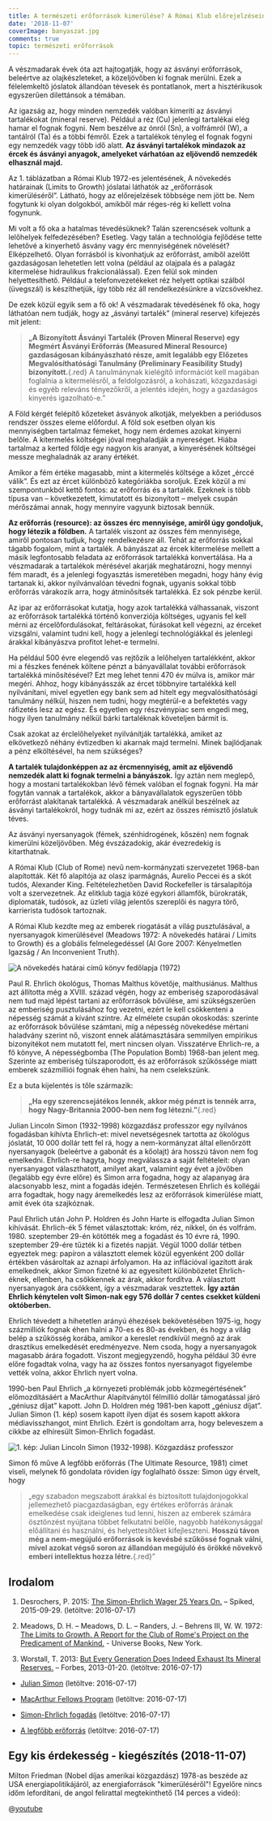 ```yaml
---
title: A természeti erőforrások kimerülése? A Római Klub előrejelzéseinek kudarca
date: '2018-11-07'
coverImage: banyaszat.jpg
comments: true
topic: természeti erőforrások
---
```

A vészmadarak évek óta azt hajtogatják, hogy az ásványi erőforrások, beleértve az olajkészleteket, a közeljövőben ki fognak merülni. Ezek a félelemkeltő jóslatok állandóan tévesek és pontatlanok, mert a hisztérikusok egyszerűen dilettánsok a témában.

Az igazság az, hogy minden nemzedék valóban kimeríti az ásványi tartalékokat (mineral reserve). Például a réz (Cu) jelenlegi tartalékai elég hamar el fognak fogyni. Nem beszélve az ónról (Sn), a volfrámról (W), a tantálról (Ta) és a többi fémről. Ezek a tartalékok tényleg el fognak fogyni egy nemzedék vagy több idő alatt. **Az ásványi tartalékok mindazok az ércek és ásványi anyagok, amelyeket várhatóan az eljövendő nemzedék elhasznál majd.**

Az 1. táblázatban a Római Klub 1972-es jelentésének, A növekedés határainak (Limits to Growth) jóslatai láthatók az „erőforrások kimerüléséről”. Látható, hogy az előrejelzések többsége nem jött be. Nem fogytunk ki olyan dolgokból, amikből már réges-rég ki kellett volna fogynunk.

Mi volt a fő oka a hatalmas tévedésüknek? Talán szerencsések voltunk a lelőhelyek felfedezésében? Esetleg. Vagy talán a technológia fejlődése tette lehetővé a kinyerhető ásvány vagy érc mennyiségének növelését? Elképzelhető. Olyan forrásból is kivonhatjuk az erőforrást, amiből azelőtt gazdaságosan lehetetlen lett volna (például az olajpala és a palagáz kitermelése hidraulikus frakcionálással). Ezen felül sok minden helyettesíthető. Például a telefonvezetékeket réz helyett optikai szálból (üvegszál) is készíthetjük, így több réz áll rendelkezésünkre a vízcsövekhez.

De ezek közül egyik sem a fő ok! A vészmadarak tévedésének fő oka, hogy láthatóan nem tudják, hogy az „ásványi tartalék” (mineral reserve) kifejezés mit jelent:

>**„A Bizonyított Ásványi Tartalék (Proven Mineral Reserve) egy Megmért Ásványi Erőforrás (Measured Mineral Resource) gazdaságosan kibányászható része, amit legalább egy Előzetes Megvalósíthatósági Tanulmány (Preliminary Feasibility Study) bizonyított.**{.red} A tanulmánynak kielégítő információt kell magában foglalnia a kitermelésről, a feldolgozásról, a kohászati, közgazdasági és egyéb releváns tényezőkről, a jelentés idején, hogy a gazdaságos kinyerés igazolható-e.”


A Föld kérgét felépítő kőzeteket ásványok alkotják, melyekben a periódusos rendszer összes eleme előfordul. A föld sok esetben olyan kis mennyiségben tartalmaz fémeket, hogy nem érdemes azokat kinyerni belőle. A kitermelés költségei jóval meghaladják a nyereséget. Hiába tartalmaz a kerted földje egy nagyon kis aranyat, a kinyerésének költségei messze meghaladnák az arany értékét.

Amikor a fém értéke magasabb, mint a kitermelés költsége a kőzet „érccé válik”. És ezt az ércet különböző kategóriákba soroljuk. Ezek közül a mi szempontunkból kettő fontos: az erőforrás és a tartalék. Ezeknek is több típusa van – következetett, kimutatott és bizonyított – melyek csupán mérőszámai annak, hogy mennyire vagyunk biztosak bennük.

**Az erőforrás (resource): az összes érc mennyisége, amiről úgy gondoljuk, hogy létezik a földben.** A tartalék viszont az összes fém mennyisége, amiről pontosan tudjuk, hogy rendelkezésre áll. Tehát az erőforrás sokkal tágabb fogalom, mint a tartalék. A bányászat az ércek kitermelése mellett a másik legfontosabb feladata az erőforrások tartalékká konvertálása. Ha a vészmadarak a tartalékok mérésével akarják meghatározni, hogy mennyi fém maradt, és a jelenlegi fogyasztás ismeretében megadni, hogy hány évig tartanak ki, akkor nyilvánvalóan tévedni fognak, ugyanis sokkal több erőforrás várakozik arra, hogy átminősítsék tartalékká. Ez sok pénzbe kerül.

Az ipar az erőforrásokat kutatja, hogy azok tartalékká válhassanak, viszont az erőforrások tartalékká történő konverziója költséges, ugyanis fel kell mérni az ércelőfordulásokat, feltárásokat, fúrásokat kell végezni, az érceket vizsgálni, valamint tudni kell, hogy a jelenlegi technológiákkal és jelenlegi árakkal kibányászva profitot lehet-e termelni.

Ha például 500 évre elegendő vas rejtőzik a lelőhelyen tartalékként, akkor mi a fészkes fenének költene pénzt a bányavállalat további erőforrások tartalékká minősítésével? Ezt meg lehet tenni 470 év múlva is, amikor már megéri. Ahhoz, hogy kibányásszák az ércet többnyire tartalékká kell nyilvánítani, mivel egyetlen egy bank sem ad hitelt egy megvalósíthatósági tanulmány nélkül, hiszen nem tudni, hogy megtérül-e a befektetés vagy ráfizetés lesz az egész. És egyetlen egy részvénypiac sem engedi meg, hogy ilyen tanulmány nélkül bárki tartaléknak követeljen bármit is.

Csak azokat az érclelőhelyeket nyilvánítják tartalékká, amiket az elkövetkező néhány évtizedben ki akarnak majd termelni. Minek bajlódjanak a pénz elköltésével, ha nem szükséges?

**A tartalék tulajdonképpen az az ércmennyiség, amit az eljövendő nemzedék alatt ki fognak termelni a bányászok.** Így aztán nem meglepő, hogy a mostani tartalékokban lévő fémek valóban el fognak fogyni. Ha már fogytán vannak a tartalékok, akkor a bányavállalatok egyszerűen több erőforrást alakítanak tartalékká. A vészmadarak anélkül beszélnek az ásványi tartalékokról, hogy tudnák mi az, ezért az összes rémisztő jóslatuk téves.

Az ásványi nyersanyagok (fémek, szénhidrogének, kőszén) nem fognak kimerülni közeljövőben. Még évszázadokig, akár évezredekig is kitarthatnak.

A Római Klub (Club of Rome) nevű nem-kormányzati szervezetet 1968-ban alapították. Két fő alapítója az olasz iparmágnás, Aurelio Peccei és a skót tudós, Alexander King. Feltételezhetően David Rockefeller is társalapítója volt a szervezetnek. Az elitklub tagja közé egykori államfők, bürokraták, diplomaták, tudósok, az üzleti világ jelentős szereplői és nagyra törő, karrierista tudósok tartoznak.

A Római Klub kezdte meg az emberek riogatását a világ pusztulásával, a nyersanyagok kimerülésével (Meadows 1972: A növekedés határai / Limits to Growth) és a globális felmelegedéssel (Al Gore 2007: Kényelmetlen Igazság / An Inconvenient Truth).

![A növekedés határai című könyv fedőlapja (1972)]()

Paul R. Ehrlich ökológus, Thomas Malthus követője, malthusiánus. Malthus azt állította még a XVIII. század végén, hogy az emberiség szaporodásával nem tud majd lépést tartani az erőforrások bővülése, ami szükségszerűen az emberiség pusztulásához fog vezetni, ezért le kell csökkenteni a népesség számát a kívánt szintre. Az elmélete csupán okoskodás: szerinte az erőforrások bővülése számtani, míg a népesség növekedése mértani haladvány szerint nő, viszont ennek alátámasztására semmilyen empirikus bizonyítékot nem mutatott fel, mert nincsen olyan. Visszatérve Ehrlich-re, a fő könyve, A népességbomba (The Population Bomb) 1968-ban jelent meg. Szerinte az emberiség túlszaporodott, és az erőforrások szűkössége miatt emberek százmilliói fognak éhen halni, ha nem cselekszünk.

Ez a buta kijelentés is tőle származik:

>**„Ha egy szerencsejátékos lennék, akkor még pénzt is tennék arra, hogy Nagy-Britannia 2000-ben nem fog létezni.”**{.red}

Julian Lincoln Simon (1932-1998) közgazdász professzor egy nyilvános fogadásban kihívta Ehrlich-et: mivel nevetségesnek tartotta az ökológus jóslatát, 10 000 dollár tett fel rá, hogy a nem-kormányzat által ellenőrzött nyersanyagok (beleértve a gabonát és a kőolajt) ára hosszú távon nem fog emelkedni. Ehrlich-re hagyta, hogy megválassza a saját feltételeit: olyan nyersanyagot választhatott, amilyet akart, valamint egy évet a jövőben (legalább egy évre előre) és Simon arra fogadna, hogy az alapanyag ára alacsonyabb lesz, mint a fogadás idején. Természetesen Ehrlich és kollégái arra fogadtak, hogy nagy áremelkedés lesz az erőforrások kimerülése miatt, amit évek óta szajkóznak.

Paul Ehrlich után John P. Holdren és John Harte is elfogadta Julian Simon kihívását. Ehrlich-ék 5 fémet választottak: króm, réz, nikkel, ón és volfrám. 1980. szeptember 29-én kötötték meg a fogadást és 10 évre rá, 1990. szeptember 29-ére tűzték ki a fizetés napját. Végül 1000 dollár tétben egyeztek meg: papíron a választott elemek közül egyenként 200 dollár értékben vásároltak az aznapi árfolyamon. Ha az inflációval igazított árak emelkednek, akkor Simon fizetné ki az egyesített különbözetet Ehrlich-éknek, ellenben, ha csökkennek az árak, akkor fordítva. A választott nyersanyagok ára csökkent, így a vészmadarak vesztettek. **Így aztán Ehrlich kénytelen volt Simon-nak egy 576 dollár 7 centes csekket küldeni októberben.**

Ehrlich tévedett a hihetetlen arányú éhezések bekövetésében 1975-ig, hogy százmilliók fognak éhen halni a 70-es és 80-as években, és hogy a világ belép a szűkösség korába, amikor a kereslet rendkívül megnő az árak drasztikus emelkedését eredményezve. Nem csoda, hogy a nyersanyagok magasabb árára fogadott. Viszont megjegyzendő, hogyha például 30 évre előre fogadtak volna, vagy ha az összes fontos nyersanyagot figyelembe vették volna, akkor Ehrlich nyert volna.

1990-ben Paul Ehrlich „a környezeti problémák jobb közmegértésének” előmozdításáért a MacArthur Alapítványtól félmillió dollár támogatással járó „géniusz díjat” kapott. John D. Holdren még 1981-ben kapott „géniusz díjat”. Julian Simon (1. kép) sosem kapott ilyen díjat és sosem kapott akkora médiavisszhangot, mint Ehrlich. Ezért is gondoltam arra, hogy beleveszem a cikkbe az elhíresült Simon-Ehrlich fogadást.

![1. kép: Julian Lincoln Simon (1932-1998). Közgazdász professzor]()


Simon fő műve A legfőbb erőforrás (The Ultimate Resource, 1981) címet viseli, melynek fő gondolata röviden így foglalható össze: Simon úgy érvelt, hogy

>„egy szabadon megszabott árakkal és biztosított tulajdonjogokkal jellemezhető piacgazdaságban, egy értékes erőforrás árának emelkedése csak ideiglenes tud lenni, hiszen az emberek számára ösztönzést nyújtana többet felkutatni belőle, nagyobb hatékonysággal előállítani és használni, és helyettesítőket kifejleszteni. **Hosszú távon még a nem-megújuló erőforrások is kevésbé szűkössé fognak válni, mivel azokat végső soron az állandóan megújuló és örökké növekvő emberi intellektus hozza létre.**{.red}”


## Irodalom

1. Desrochers, P. 2015: [The Simon-Ehrlich Wager 25 Years On.](http://www.spiked-online.com/newsite/article/the-simonehrlich-wager-25-years-on) – Spiked, 2015-09-29.  (letöltve: 2016-07-17)

2. Meadows, D. H. – Meadows, D. L. – Randers, J. – Behrens III, W. W. 1972: [The Limits to Growth. A Report for the Club of Rome's Project on the Predicament of Mankind.](http://www.donellameadows.org/wp-content/userfiles/Limits-to-Growth-digital-scan-version.pdf) - Universe Books, New York. 

3. Worstall, T. 2013: [But Every Generation Does Indeed Exhaust Its Mineral Reserves.](http://www.forbes.com/sites/timworstall/2013/01/20/but-every-generation-does-indeed-exhaust-its-mineral-reserves/) – Forbes, 2013-01-20.  (letöltve: 2016-07-17)

* [Julian Simon](https://en.wikipedia.org/wiki/Julian_Simon) (letöltve: 2016-07-17)

* [MacArthur Fellows Program](https://en.wikipedia.org/wiki/MacArthur_Fellows_Program) (letöltve: 2016-07-17)

* [Simon-Ehrlich fogadás](https://en.wikipedia.org/wiki/Simon%E2%80%93Ehrlich_wager) (letöltve: 2016-07-17)

* [A legfőbb erőforrás](https://en.wikipedia.org/wiki/The_Ultimate_Resource) (letöltve: 2016-07-17)

## Egy kis érdekesség - kiegészítés (2018-11-07)

Milton Friedman (Nobel díjas amerikai közgazdász) 1978-as beszéde az USA energiapolitikájáról, az energiaforrások "kimerüléséről"! Egyelőre nincs időm lefordítani, de angol felirattal megtekinthető (14 perces a videó):

@[youtube](WjdJH-KrxKE)
